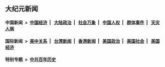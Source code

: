## 大纪元新闻

#### 中国新闻 &nbsp;>&nbsp; [中国经济](indexes/ncid283/README.md?08030845) &nbsp;| &nbsp; [大陆政治](indexes/ncid277/README.md?08030845) &nbsp;| &nbsp; [社会万象](indexes/ncid282/README.md?08030845) &nbsp;| &nbsp; [中国人权](indexes/ncid278/README.md?08030845) &nbsp;| &nbsp; [群体事件](indexes/ncid279/README.md?08030845) &nbsp;| &nbsp; [天灾人祸](indexes/ncid280/README.md?08030845)

#### 国际新闻 &nbsp;>&nbsp; [美中关系](indexes/nf1412576/README.md?08030845) &nbsp;| &nbsp; [台湾新闻](indexes/ncid1349361/README.md?08030845) &nbsp;| &nbsp; [香港新闻](indexes/ncid1349362/README.md?08030845) &nbsp;| &nbsp; [美国政治](indexes/ncid1078159/README.md?08030845) &nbsp;| &nbsp; [美国社会](indexes/ncid1078160/README.md?08030845) &nbsp;| &nbsp; [美国经济](indexes/ncid1078158/README.md?08030845)

#### 特别专题 &nbsp;>&nbsp; [中共百年历史](https://github.com/epoch-news/epoch-special/blob/master/README.md?08030845)  
